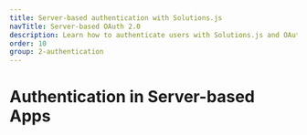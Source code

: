 ```yaml
---
title: Server-based authentication with Solutions.js
navTitle: Server-based OAuth 2.0
description: Learn how to authenticate users with Solutions.js and OAuth 2.0 in a Node.js server.
order: 10
group: 2-authentication
---
```


# Authentication in Server-based Apps
